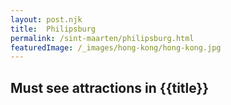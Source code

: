 ```yaml
---
layout: post.njk
title: 	Philipsburg
permalink: /sint-maarten/philipsburg.html
featuredImage: /_images/hong-kong/hong-kong.jpg
---
```

## Must see attractions in {{title}}